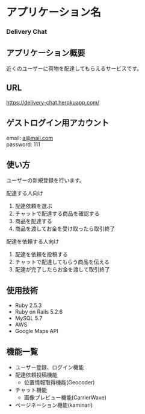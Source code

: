 # アプリケーション名
### Delivery Chat

## アプリケーション概要
近くのユーザーに荷物を配達してもらえるサービスです。

## URL
https://delivery-chat.herokuapp.com/

## ゲストログイン用アカウント
email: a@mail.com  
password: 111

## 使い方
ユーザーの新規登録を行います。

配達する人向け  
1. 配達依頼を選ぶ
2. チャットで配達する商品を確認する
3. 商品を配達する
4. 商品を渡してお金を受け取ったら取引終了  

配達を依頼する人向け  
1. 配達を依頼を投稿する
2. チャットで配達してもらう商品を伝える
3. 配達が完了したらお金を渡して取引終了  

## 使用技術
* Ruby 2.5.3
* Ruby on Rails 5.2.6
* MySQL 5.7
* AWS
* Google Maps API

## 機能一覧
* ユーザー登録、ログイン機能
* 配達依頼投稿機能
  * 位置情報取得機能(Geocoder)
* チャット機能
  * 画像プレビュー機能(CarrierWave)
* ページネーション機能(kaminari)

